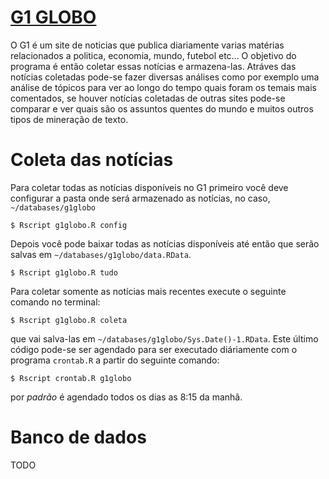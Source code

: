 # [G1 GLOBO](https://g1.globo.com/)

O G1 é um site de noticias que publica diariamente varias matérias relacionados
a politica, economia, mundo, futebol etc... O objetivo do programa é então
coletar essas notícias e armazena-las. Atráves das notícias coletadas pode-se
fazer diversas análises como por exemplo uma análise de tópicos para ver ao
longo do tempo quais foram os temais mais comentados, se houver notícias
coletadas de outras sites pode-se comparar e ver quais são os assuntos quentes
do mundo e muitos outros tipos de mineração de texto.

# Coleta das notícias

Para coletar todas as notícias disponíveis no G1 primeiro você deve configurar a
pasta onde será armazenado as notícias, no caso, `~/databases/g1globo`

`$ Rscript g1globo.R config`

Depois você pode baixar todas as notícias disponíveis até então que serão salvas
em `~/databases/g1globo/data.RData`.

`$ Rscript g1globo.R tudo`

Para coletar somente as notícias mais recentes execute o seguinte comando no
terminal:

`$ Rscript g1globo.R coleta`

que vai salva-las em `~/databases/g1globo/Sys.Date()-1.RData`. Este último
código pode-se ser agendado para ser executado diáriamente com o programa 
`crontab.R` a partir do seguinte comando:

`$ Rscript crontab.R g1globo`

por *padrão* é agendado todos os dias as 8:15 da manhã.

# Banco de dados

TODO
